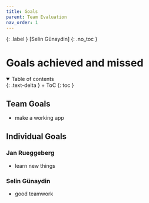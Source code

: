 ```yaml
---
title: Goals
parent: Team Evaluation
nav_order: 1
---
```

{: .label }
[Selin Günaydin]
{: .no_toc }
# Goals achieved and missed

<details open markdown="block">
{: .text-delta }
<summary>Table of contents</summary>
+ ToC
{: toc }
</details>

## Team Goals 
- make a working app

## Individual Goals
### Jan Rueggeberg
- learn new things

### Selin Günaydin
- good teamwork
